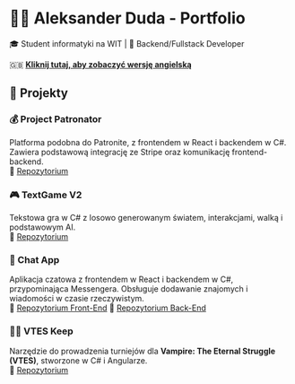 # 👨‍💻 Aleksander Duda - Portfolio  

🎓 Student informatyki na WIT | 🚀 Backend/Fullstack Developer

🇬🇧 **[Kliknij tutaj, aby zobaczyć wersję angielską](README.md)**  


## 💼 Projekty  


### 💰 Project Patronator  
Platforma podobna do Patronite, z frontendem w React i backendem w C#. Zawiera podstawową integrację ze Stripe oraz komunikację frontend-backend.  
🔗 [Repozytorium](https://github.com/RustyCallum/ProjectPatronitor)


### 🎮 TextGame V2  
Tekstowa gra w C# z losowo generowanym światem, interakcjami, walką i podstawowym AI.  
🔗 [Repozytorium](https://github.com/RustyCallum/TextGameV2) 


### 💬 Chat App  
Aplikacja czatowa z frontendem w React i backendem w C#, przypominająca Messengera. Obsługuje dodawanie znajomych i wiadomości w czasie rzeczywistym.  
🔗 [Repozytorium Front-End](https://github.com/RustyCallum/chatappFrontend)
🔗 [Repozytorium Back-End](https://github.com/RustyCallum/chatappBackend)


### 🧛‍♂️ VTES Keep  
Narzędzie do prowadzenia turniejów dla **Vampire: The Eternal Struggle (VTES)**, stworzone w C# i Angularze.  
🔗 [Repozytorium](https://github.com/RustyCallum/VTESKeeper)
